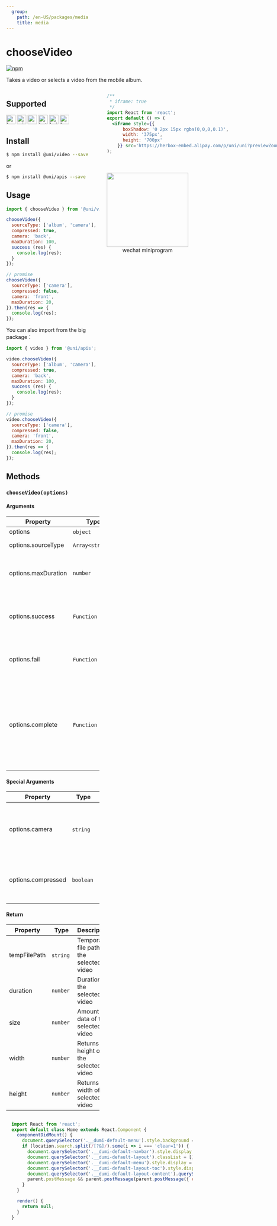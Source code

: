 ```yaml
---
  group:
    path: /en-US/packages/media
    title: media
---
```


# chooseVideo 

 [![npm](https://img.shields.io/npm/v/@uni/video.svg)](https://www.npmjs.com/package/@uni/video)

Takes a video or selects a video from the mobile album.

<div style="display: flex;flex-direction: row;justify-content: space-between;">
<div style="margin-right: 20px;max-width: 50%;">

## Supported

<img alt="browser" src="https://gw.alicdn.com/tfs/TB1uYFobGSs3KVjSZPiXXcsiVXa-200-200.svg" width="25px" height="25px" title="h5" /> <img alt="miniApp" src="https://gw.alicdn.com/tfs/TB1bBpmbRCw3KVjSZFuXXcAOpXa-200-200.svg" width="25px" height="25px" title="ali miniprogram" /> <img alt="wechatMiniprogram" src="https://img.alicdn.com/tfs/TB1slcYdxv1gK0jSZFFXXb0sXXa-200-200.svg" width="25px" height="25px" title="wechatMiniprogram" /> <img alt="bytedanceMicroApp" src="https://gw.alicdn.com/tfs/TB1jFtVzO_1gK0jSZFqXXcpaXXa-200-200.svg" width="25px" height="25px" title="bytedanceMicroApp" /> <img alt="baiduSmartProgram" src="https://img.alicdn.com/imgextra/i4/O1CN01jngdBb24yGv2Fu34G_!!6000000007459-2-tps-200-200.png" width="25px" height="25px" title="baiduSmartProgram" /> <img alt="kuaiShouMiniProgram" src="https://gw.alicdn.com/imgextra/i4/O1CN01kzmJMM24jcFEzp5Wv_!!6000000007427-2-tps-200-200.png" width="25px" height="25px" title="KuaiShouMiniProgram" />

## Install

```bash
$ npm install @uni/video --save
```
or
```bash
$ npm install @uni/apis --save
```
## Usage

```javascript
import { chooseVideo } from '@uni/video';

chooseVideo({
  sourceType: ['album', 'camera'],
  compressed: true,
  camera: 'back',
  maxDuration: 100,
  success (res) {
    console.log(res);
  }
});

// promise
chooseVideo({
  sourceType: ['camera'],
  compressed: false,
  camera: 'front',
  maxDuration: 20,
}).then(res => {
  console.log(res);
});

```

You can also import from the big package：
```js
import { video } from '@uni/apis';

video.chooseVideo({
  sourceType: ['album', 'camera'],
  compressed: true,
  camera: 'back',
  maxDuration: 100,
  success (res) {
    console.log(res);
  }
});

// promise
video.chooseVideo({
  sourceType: ['camera'],
  compressed: false,
  camera: 'front',
  maxDuration: 20,
}).then(res => {
  console.log(res);
});

```

## Methods

### `chooseVideo(options)`

#### Arguments

| Property | Type | Description | required | Default |
| --- | --- | --- | --- | --- |
| options | `object`  |  | ✘ | - |
| options.sourceType | `Array<string>`  | The source of the video | ✘ | ['album', 'camera'] |
| options.maxDuration | `number` | The maximum duration of a recorded video | ✘ | 60 |
| options.success | `Function`  | The callback function for a successful API call | ✘ | - |
| options.fail | `Function`  | The callback function for a failed API call | ✘ | - |
| options.complete | `Function`  | The callback function used when the API call completed (always executed whether the call succeeds or fails) | ✘ | - |

#### Special Arguments

| Property | Type | Description | required | Default | Supported |
| --- | --- | --- | --- | --- | -- |
| options.camera | `string`  | Indicates the default camera to be enabled. can be 'back' or 'front' | ✘ | 'back' | <img alt="bytedanceMicroApp" src="https://gw.alicdn.com/tfs/TB1jFtVzO_1gK0jSZFqXXcpaXXa-200-200.svg" width="25px" height="25px" title="bytedanceMicroApp" /> <img alt="wechatMiniprogram" src="https://img.alicdn.com/tfs/TB1slcYdxv1gK0jSZFFXXb0sXXa-200-200.svg" width="25px" height="25px" title="wechatMiniprogram" /> <img alt="baiduSmartProgram" src="https://img.alicdn.com/imgextra/i4/O1CN01jngdBb24yGv2Fu34G_!!6000000007459-2-tps-200-200.png" width="25px" height="25px" title="baiduSmartProgram" /> <img alt="kuaiShouMiniProgram" src="https://gw.alicdn.com/imgextra/i4/O1CN01kzmJMM24jcFEzp5Wv_!!6000000007427-2-tps-200-200.png" width="25px" height="25px" title="KuaiShouMiniProgram" /> |
| options.compressed | `boolean`  | Indicates whether to compress the selected video file | ✘ | true | <img alt="bytedanceMicroApp" src="https://gw.alicdn.com/tfs/TB1jFtVzO_1gK0jSZFqXXcpaXXa-200-200.svg" width="25px" height="25px" title="bytedanceMicroApp" /> <img alt="wechatMiniprogram" src="https://img.alicdn.com/tfs/TB1slcYdxv1gK0jSZFFXXb0sXXa-200-200.svg" width="25px" height="25px" title="wechatMiniprogram" /> <img alt="baiduSmartProgram" src="https://img.alicdn.com/imgextra/i4/O1CN01jngdBb24yGv2Fu34G_!!6000000007459-2-tps-200-200.png" width="25px" height="25px" title="baiduSmartProgram" /> <img alt="kuaiShouMiniProgram" src="https://gw.alicdn.com/imgextra/i4/O1CN01kzmJMM24jcFEzp5Wv_!!6000000007427-2-tps-200-200.png" width="25px" height="25px" title="KuaiShouMiniProgram" /> |

#### Return

| Property | Type | Description |
| --- | --- | --- |
| tempFilePath | `string`  | Temporary file path of the selected video |
| duration | `number` | Duration of the selected video |
| size | `number` | Amount of data of the selected video |
| width | `number` | Returns the height of the selected video |
| height | `number` | Returns the width of the selected video |

</div>
<div>

```jsx | inline
/**
 * iframe: true
 */
import React from 'react';
export default () => (
  <iframe style={{
      boxShadow: '0 2px 15px rgba(0,0,0,0.1)',
      width: '375px',
      height: '700px'
    }} src='https://herbox-embed.alipay.com/p/uni/uni?previewZoom=100&view=preview&defaultPage=pages/video/index&topSlider=false'></iframe>
);
```

<div style="display: flex;margin-top: 50px;">
  <div>
    <img src="https://img.alicdn.com/imgextra/i4/O1CN01glSUyh1FfucijRlur_!!6000000000515-0-tps-608-622.jpg" width="220" height="200" />
    <div style="text-align: center;">wechat miniprogram</div>
  </div>
</div>

</div>
</div>


```jsx | inline
  import React from 'react';
  export default class Home extends React.Component {
    componentDidMount() {
      document.querySelector('.__dumi-default-menu').style.background = '#fff';
      if (location.search.split(/[?&]/).some(i => i === 'clear=1')) {
        document.querySelector('.__dumi-default-navbar').style.display = 'none';
        document.querySelector('.__dumi-default-layout').classList = [];
        document.querySelector('.__dumi-default-menu').style.display = 'none';
        document.querySelector('.__dumi-default-layout-toc').style.display = 'none';
        document.querySelector('.__dumi-default-layout-content').querySelector('.markdown').querySelector('h1').style.marginTop = 0;
        parent.postMessage && parent.postMessage(parent.postMessage({ event: 'syncIframeHeight', height: document.querySelector('.__dumi-default-layout-content').offsetHeight }, '*'));
      }
    }

    render() {
      return null;
    }
  }
```
